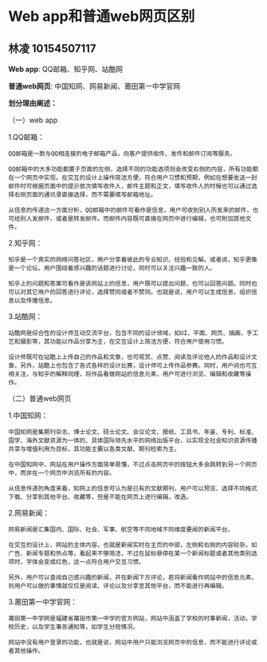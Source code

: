 Web app和普通web网页区别
=======================
林凌 10154507117
------------------------
**Web app**: QQ邮箱、知乎网、站酷网

**普通web网页**: 中国知网、网易新闻、莆田第一中学官网 

**划分理由阐述：**

（一）web app

1.QQ邮箱：

    QQ邮箱是一款与QQ相连接的电子邮箱产品，向客户提供收件、发件和邮件订阅等服务。
    
    QQ邮箱中的大多功能都置于页面的左侧，选择不同的功能选项则会改变右侧的内容，所有功能都在一个网页中实现。在交互的设计上操作简洁方便，符合用户习惯和预期，例如在想要发送一封邮件时可根据页面中的提示依次填写收件人，邮件主题和正文，填写收件人的时候也可以通过选择右侧页面的通讯录直接选择，而不需要填写邮箱地址。
    
    从信息的传递这一方面分析，QQ邮箱中的邮件可看作是信息，用户可收到别人所发来的邮件，也可给别人发邮件，或者是转发邮件。而邮件内容既可直接在网页中进行编辑，也可附加其他文件。
  
2.知乎网：

    知乎是一个真实的网络问答社区，用户分享着彼此的专业知识、经验和见解。或者说，知乎更像是一个论坛，用户围绕着感兴趣的话题进行讨论，同时可以关注兴趣一致的人。
    
    知乎上的问题和答案可看作是该网站上的信息，用户既可以提出问题，也可以回答问题。同时也可以对其它用户的回答进行评论，选择赞同或者不赞同。也就是说，用户可以生成信息，组织信息以及传播信息。
  
3.站酷网：

    站酷网是综合性的设计师互动交流平台，包含不同的设计领域，如UI、平面、网页、插画、手工艺和摄影等，其功能以作品分享为主，在交互设计上简洁方便，符合用户使用习惯。
    
    设计师既可在站酷上上传自己的作品和文章，也可观赏、点赞、阅读及评论他人的作品和设计文章，另外，站酷上也包含了各式各样的设计比赛，设计师可上传作品参赛。同时，用户间也可互相关注，与知乎的解释同理，将作品看做网站的信息元素，用户可进行浏览、编辑和收藏等操作。

（二）普通web网页

1.中国知网：

    中国知网是集期刊杂志、博士论文、硕士论文、会议论文、报纸、工具书、年鉴、专利、标准、国学、海外文献资源为一体的、具体国际领先水平的网络出版平台，以实现全社会知识资源传播共享与增值利用为目标，其功能主要以各类文献、期刊检索为主。
    
    在中国知网中，网站在用户操作方面简单易懂，不过点击网页中的按钮大多会跳转到另一个网页中，而非在一个网页中浏览所有的内容。
    
    从信息传递的角度来看，知网上的信息可认为是已有的文献期刊，用户可以预览、选择不同格式下载、分享到其他平台、收藏等，但是不能在网页上进行编辑，改造。
    
2.网易新闻：

    网易新闻是汇集国内、国际、社会、军事、航空等不同地域不同维度要闻的新闻平台。
    
    在交互的设计上，网站的主体内容，也就是新闻实时在主页的中部，左侧和右侧的内容较杂，如广告、新闻专题和热点等，看起来不够简洁，不过在鼠标悬停在某一个新闻标题或者其他类别选项时，字体会变成红色，这一点符合用户交互习惯。
    
    另外，用户可以查阅自己感兴趣的新闻，并在新闻下方评论，若将新闻看作网站中的信息元素，则用户可以做的事情就仅仅是阅读、评论以及分享至其他平台，而不能进行再编辑。
    
3.莆田第一中学官网：

    莆田第一中学网是福建省莆田市第一中学的官方网站，网站中涵盖了学校的时事新闻，活动，学校历史，以及学生事务通知等，如学生分班情况。
    
    网站中没有用户登录的功能，也就是说，网站中用户只能浏览网页中的信息，而不能进行评论或者其他操作。



